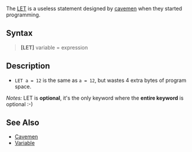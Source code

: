 The [LET](LET) is a useless statement designed by [cavemen](cavemen) when they started programming.


## Syntax

>  **[LET]** variable = expression


## Description

* `LET a = 12` is the same as `a = 12`, but wastes 4 extra bytes of program space. 

*Notes:* LET is **optional**, it's the only keyword where the **entire keyword** is optional :-)


## See Also
 
* [Cavemen](Cavemen)
* [Variable](Variable)




